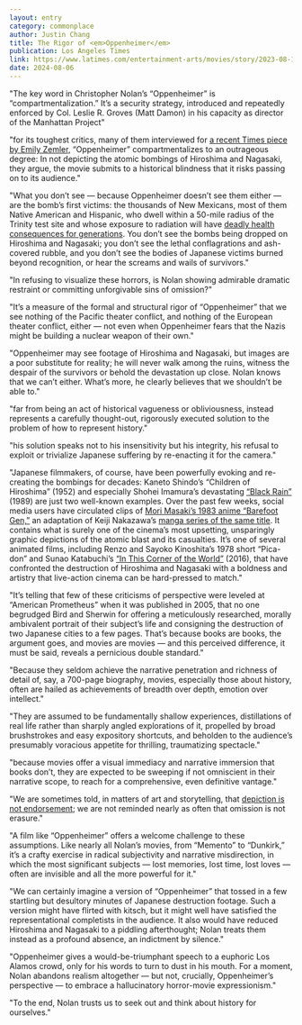 ```yaml
---
layout: entry
category: commonplace
author: Justin Chang
title: The Rigor of <em>Oppenheimer</em>
publication: Los Angeles Times
link: https://www.latimes.com/entertainment-arts/movies/story/2023-08-11/oppenheimer-atomic-bomb-hiroshima-nagasaki-christopher-nolan
date: 2024-08-06
---
```


"The key word in Christopher Nolan’s “Oppenheimer” is “compartmentalization.” It’s a security strategy, introduced and repeatedly enforced by Col. Leslie R. Groves (Matt Damon) in his capacity as director of the Manhattan Project"

"for its toughest critics, many of them interviewed for [a recent Times piece by Emily Zemler](https://www.latimes.com/entertainment-arts/movies/story/2023-08-04/oppenheimer-movie-christopher-nolan-atomic-bomb-hiroshima-nagasaki-critics), “Oppenheimer” compartmentalizes to an outrageous degree: In not depicting the atomic bombings of Hiroshima and Nagasaki, they argue, the movie submits to a historical blindness that it risks passing on to its audience."

"What you don’t see — because Oppenheimer doesn’t see them either — are the bomb’s first victims: the thousands of New Mexicans, most of them Native American and Hispanic, who dwell within a 50-mile radius of the Trinity test site and whose exposure to radiation will have [deadly health consequences for generations](https://www.latimes.com/delos/story/2023-07-26/oppenheimer-atomic-bomb-new-mexico-cancer-aftermath). You don’t see the bombs being dropped on Hiroshima and Nagasaki; you don’t see the lethal conflagrations and ash-covered rubble, and you don’t see the bodies of Japanese victims burned beyond recognition, or hear the screams and wails of survivors."

"In refusing to visualize these horrors, is Nolan showing admirable dramatic restraint or committing unforgivable sins of omission?"

"It’s a measure of the formal and structural rigor of “Oppenheimer” that we see nothing of the Pacific theater conflict, and nothing of the European theater conflict, either — not even when Oppenheimer fears that the Nazis might be building a nuclear weapon of their own."

"Oppenheimer may see footage of Hiroshima and Nagasaki, but images are a poor substitute for reality; he will never walk among the ruins, witness the despair of the survivors or behold the devastation up close. Nolan knows that we can’t either. What’s more, he clearly believes that we shouldn’t be able to."

"far from being an act of historical vagueness or obliviousness, instead represents a carefully thought-out, rigorously executed solution to the problem of how to represent history."

"his solution speaks not to his insensitivity but his integrity, his refusal to exploit or trivialize Japanese suffering by re-enacting it for the camera."

"Japanese filmmakers, of course, have been powerfully evoking and re-creating the bombings for decades: Kaneto Shindo’s “Children of Hiroshima” (1952) and especially Shohei Imamura’s devastating [“Black Rain”](https://www.latimes.com/archives/la-xpm-1990-03-29-ca-419-story.html) (1989) are just two well-known examples. Over the past few weeks, social media users have circulated clips of [Mori Masaki’s 1983 anime “Barefoot Gen,”](https://twitter.com/search?q=barefoot%20gen&src=typed_query) an adaptation of Keiji Nakazawa’s [manga series of the same title](https://www.latimes.com/archives/la-xpm-1987-03-08-bk-13329-story.html). It contains what is surely one of the cinema’s most upsetting, unsparingly graphic depictions of the atomic blast and its casualties. It’s one of several animated films, including Renzo and Sayoko Kinoshita’s 1978 short “Pica-don” and Sunao Katabuchi’s [“In This Corner of the World”](https://www.latimes.com/entertainment/movies/la-et-mn-in-this-corner-of-the-world-review-20170810-story.html) (2016), that have confronted the destruction of Hiroshima and Nagasaki with a boldness and artistry that live-action cinema can be hard-pressed to match."

"It’s telling that few of these criticisms of perspective were leveled at “American Prometheus” when it was published in 2005, that no one begrudged Bird and Sherwin for offering a meticulously researched, morally ambivalent portrait of their subject’s life and consigning the destruction of two Japanese cities to a few pages. That’s because books are books, the argument goes, and movies are movies — and this perceived difference, it must be said, reveals a pernicious double standard."

"Because they seldom achieve the narrative penetration and richness of detail of, say, a 700-page biography, movies, especially those about history, often are hailed as achievements of breadth over depth, emotion over intellect."

"They are assumed to be fundamentally shallow experiences, distillations of real life rather than sharply angled explorations of it, propelled by broad brushstrokes and easy expository shortcuts, and beholden to the audience’s presumably voracious appetite for thrilling, traumatizing spectacle."

"because movies offer a visual immediacy and narrative immersion that books don’t, they are expected to be sweeping if not omniscient in their narrative scope, to reach for a comprehensive, even definitive vantage."

"We are sometimes told, in matters of art and storytelling, that [depiction is not endorsement](https://www.latimes.com/entertainment/movies/la-xpm-2013-jan-15-la-et-mn-0116-bigelow-zero-dark-thirty-20130116-story.html); we are not reminded nearly as often that omission is not erasure."

"A film like “Oppenheimer” offers a welcome challenge to these assumptions. Like nearly all Nolan’s movies, from “Memento” to “Dunkirk,” it’s a crafty exercise in radical subjectivity and narrative misdirection, in which the most significant subjects — lost memories, lost time, lost loves — often are invisible and all the more powerful for it."

"We can certainly imagine a version of “Oppenheimer” that tossed in a few startling but desultory minutes of Japanese destruction footage. Such a version might have flirted with kitsch, but it might well have satisfied the representational completists in the audience. It also would have reduced Hiroshima and Nagasaki to a piddling afterthought; Nolan treats them instead as a profound absence, an indictment by silence."

"Oppenheimer gives a would-be-triumphant speech to a euphoric Los Alamos crowd, only for his words to turn to dust in his mouth. For a moment, Nolan abandons realism altogether — but not, crucially, Oppenheimer’s perspective — to embrace a hallucinatory horror-movie expressionism."

"To the end, Nolan trusts us to seek out and think about history for ourselves."
